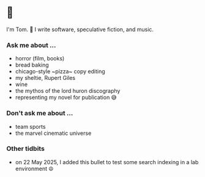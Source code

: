 # 🫥

I'm Tom. 👋 I write software, speculative fiction, and music.

### Ask me about ...

- horror (film, books)
- bread baking
- chicago-style ~pizza~ copy editing
- my sheltie, Rupert Giles
- wine
- the mythos of the lord huron discography
- representing my novel for publication 😅

### Don't ask me about ...

- team sports
- the marvel cinematic universe

### Other tidbits

- on 22 May 2025, I added this bullet to test some search indexing in a lab environment ☮️
